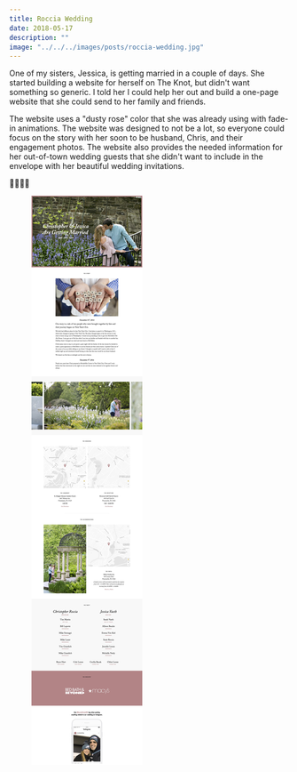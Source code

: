 ```yaml
---
title: Roccia Wedding
date: 2018-05-17
description: ""
image: "../../../images/posts/roccia-wedding.jpg"
---
```

One of my sisters, Jessica, is getting married in a couple of days. She started building a website for herself on The Knot, but didn't want something so generic. I told her I could help her out and build a one-page website that she could send to her family and friends.

The website uses a "dusty rose" color that she was already using with fade-in animations. The website was designed to not be a lot, so everyone could focus on the story with her soon to be husband, Chris, and their engagement photos. The website also provides the needed information for her out-of-town wedding guests that she didn't want to include in the envelope with her beautiful wedding invitations.

🤵👰💐💒

<div class="browser">
  <span class="browser__dots"></span>
  <figure class="browser__img">
    <img src="../../../images/posts/roccia-wedding-1.jpg" alt="Roccia Wedding Website"/>
  </figure>
</div>
